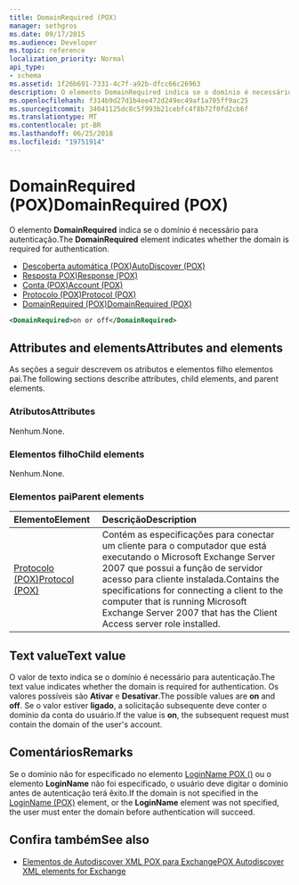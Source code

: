 ```yaml
---
title: DomainRequired (POX)
manager: sethgros
ms.date: 09/17/2015
ms.audience: Developer
ms.topic: reference
localization_priority: Normal
api_type:
- schema
ms.assetid: 1f26b691-7331-4c7f-a92b-dfcc66c26963
description: O elemento DomainRequired indica se o domínio é necessário para autenticação.
ms.openlocfilehash: f314b9d27d1b4ee472d249ec49af1a785ff9ac25
ms.sourcegitcommit: 34041125dc8c5f993b21cebfc4f8b72f0fd2cb6f
ms.translationtype: MT
ms.contentlocale: pt-BR
ms.lasthandoff: 06/25/2018
ms.locfileid: "19751914"
---
```

# <a name="domainrequired-pox"></a><span data-ttu-id="ad0a8-103">DomainRequired (POX)</span><span class="sxs-lookup"><span data-stu-id="ad0a8-103">DomainRequired (POX)</span></span>

<span data-ttu-id="ad0a8-104">O elemento **DomainRequired** indica se o domínio é necessário para autenticação.</span><span class="sxs-lookup"><span data-stu-id="ad0a8-104">The **DomainRequired** element indicates whether the domain is required for authentication.</span></span> 
  
- [<span data-ttu-id="ad0a8-105">Descoberta automática (POX)</span><span class="sxs-lookup"><span data-stu-id="ad0a8-105">AutoDiscover (POX)</span></span>](autodiscover-pox.md)  
- [<span data-ttu-id="ad0a8-106">Resposta POX)</span><span class="sxs-lookup"><span data-stu-id="ad0a8-106">Response (POX)</span></span>](response-pox.md) 
- [<span data-ttu-id="ad0a8-107">Conta (POX)</span><span class="sxs-lookup"><span data-stu-id="ad0a8-107">Account (POX)</span></span>](account-pox.md)  
- [<span data-ttu-id="ad0a8-108">Protocolo (POX)</span><span class="sxs-lookup"><span data-stu-id="ad0a8-108">Protocol (POX)</span></span>](protocol-pox.md)  
- [<span data-ttu-id="ad0a8-109">DomainRequired (POX)</span><span class="sxs-lookup"><span data-stu-id="ad0a8-109">DomainRequired (POX)</span></span>](domainrequired-pox.md)
  
```xml
<DomainRequired>on or off</DomainRequired>
```

## <a name="attributes-and-elements"></a><span data-ttu-id="ad0a8-110">Attributes and elements</span><span class="sxs-lookup"><span data-stu-id="ad0a8-110">Attributes and elements</span></span>

<span data-ttu-id="ad0a8-111">As seções a seguir descrevem os atributos e elementos filho elementos pai.</span><span class="sxs-lookup"><span data-stu-id="ad0a8-111">The following sections describe attributes, child elements, and parent elements.</span></span>
  
### <a name="attributes"></a><span data-ttu-id="ad0a8-112">Atributos</span><span class="sxs-lookup"><span data-stu-id="ad0a8-112">Attributes</span></span>

<span data-ttu-id="ad0a8-113">Nenhum.</span><span class="sxs-lookup"><span data-stu-id="ad0a8-113">None.</span></span>
  
### <a name="child-elements"></a><span data-ttu-id="ad0a8-114">Elementos filho</span><span class="sxs-lookup"><span data-stu-id="ad0a8-114">Child elements</span></span>

<span data-ttu-id="ad0a8-115">Nenhum.</span><span class="sxs-lookup"><span data-stu-id="ad0a8-115">None.</span></span>
  
### <a name="parent-elements"></a><span data-ttu-id="ad0a8-116">Elementos pai</span><span class="sxs-lookup"><span data-stu-id="ad0a8-116">Parent elements</span></span>

|<span data-ttu-id="ad0a8-117">**Elemento**</span><span class="sxs-lookup"><span data-stu-id="ad0a8-117">**Element**</span></span>|<span data-ttu-id="ad0a8-118">**Descrição**</span><span class="sxs-lookup"><span data-stu-id="ad0a8-118">**Description**</span></span>|
|:-----|:-----|
|[<span data-ttu-id="ad0a8-119">Protocolo (POX)</span><span class="sxs-lookup"><span data-stu-id="ad0a8-119">Protocol (POX)</span></span>](protocol-pox.md) <br/> |<span data-ttu-id="ad0a8-120">Contém as especificações para conectar um cliente para o computador que está executando o Microsoft Exchange Server 2007 que possui a função de servidor acesso para cliente instalada.</span><span class="sxs-lookup"><span data-stu-id="ad0a8-120">Contains the specifications for connecting a client to the computer that is running Microsoft Exchange Server 2007 that has the Client Access server role installed.</span></span>  <br/> |
   
## <a name="text-value"></a><span data-ttu-id="ad0a8-121">Text value</span><span class="sxs-lookup"><span data-stu-id="ad0a8-121">Text value</span></span>

<span data-ttu-id="ad0a8-122">O valor de texto indica se o domínio é necessário para autenticação.</span><span class="sxs-lookup"><span data-stu-id="ad0a8-122">The text value indicates whether the domain is required for authentication.</span></span> <span data-ttu-id="ad0a8-123">Os valores possíveis são **Ativar** e **Desativar**.</span><span class="sxs-lookup"><span data-stu-id="ad0a8-123">The possible values are **on** and **off**.</span></span> <span data-ttu-id="ad0a8-124">Se o valor estiver **ligado**, a solicitação subsequente deve conter o domínio da conta do usuário.</span><span class="sxs-lookup"><span data-stu-id="ad0a8-124">If the value is **on**, the subsequent request must contain the domain of the user's account.</span></span>
  
## <a name="remarks"></a><span data-ttu-id="ad0a8-125">Comentários</span><span class="sxs-lookup"><span data-stu-id="ad0a8-125">Remarks</span></span>

<span data-ttu-id="ad0a8-126">Se o domínio não for especificado no elemento [LoginName POX ()](loginname-pox.md) ou o elemento **LoginName** não foi especificado, o usuário deve digitar o domínio antes de autenticação terá êxito.</span><span class="sxs-lookup"><span data-stu-id="ad0a8-126">If the domain is not specified in the [LoginName (POX)](loginname-pox.md) element, or the **LoginName** element was not specified, the user must enter the domain before authentication will succeed.</span></span> 
  
## <a name="see-also"></a><span data-ttu-id="ad0a8-127">Confira também</span><span class="sxs-lookup"><span data-stu-id="ad0a8-127">See also</span></span>

- [<span data-ttu-id="ad0a8-128">Elementos de Autodiscover XML POX para Exchange</span><span class="sxs-lookup"><span data-stu-id="ad0a8-128">POX Autodiscover XML elements for Exchange</span></span>](pox-autodiscover-xml-elements-for-exchange.md)

